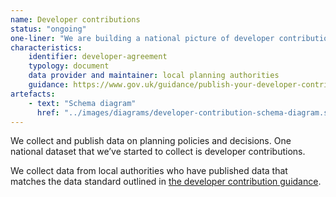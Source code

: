 ```yaml
---
name: Developer contributions
status: "ongoing"
one-liner: "We are building a national picture of developer contributions, including Section 106 and CIL contributions"
characteristics:
    identifier: developer-agreement
    typology: document
    data provider and maintainer: local planning authorities
    guidance: https://www.gov.uk/guidance/publish-your-developer-contributions-data
artefacts:
    - text: "Schema diagram"
      href: "../images/diagrams/developer-contribution-schema-diagram.svg"
---
```


We collect and publish data on planning policies and decisions. One national dataset that we’ve started to collect is developer contributions.

We collect data from local authorities who have published data that matches the data standard outlined in [the developer contribution guidance](https://www.gov.uk/guidance/publish-your-developer-contributions-data).
